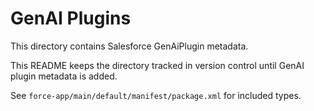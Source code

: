 # GenAI Plugins

This directory contains Salesforce GenAiPlugin metadata.

This README keeps the directory tracked in version control until GenAI plugin metadata is added.

See `force-app/main/default/manifest/package.xml` for included types.
